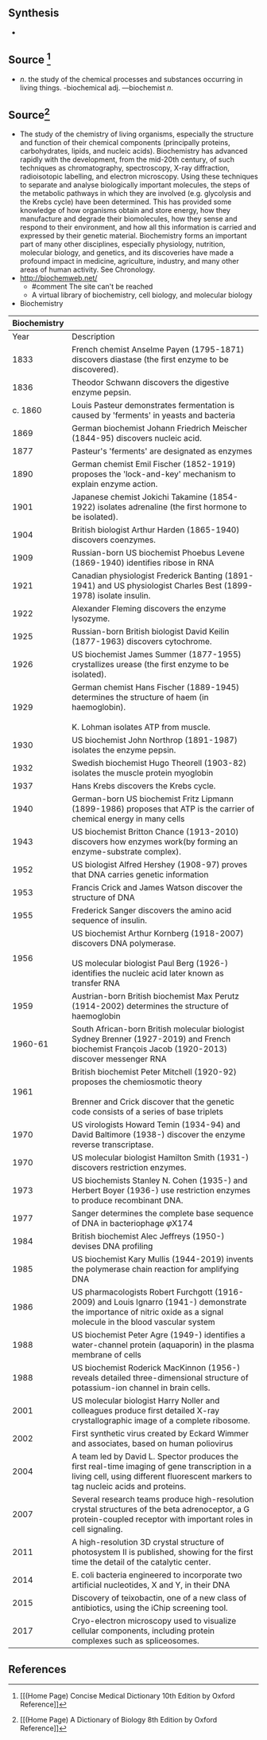 ## Synthesis
- 
## Source [^1]
- $n$. the study of the chemical processes and substances occurring in living things. -biochemical adj. —biochemist $n$.
## Source[^2]
- The study of the chemistry of living organisms, especially the structure and function of their chemical components (principally proteins, carbohydrates, lipids, and nucleic acids). Biochemistry has advanced rapidly with the development, from the mid-20th century, of such techniques as chromatography, spectroscopy, X-ray diffraction, radioisotopic labelling, and electron microscopy. Using these techniques to separate and analyse biologically important molecules, the steps of the metabolic pathways in which they are involved (e.g. glycolysis and the Krebs cycle) have been determined. This has provided some knowledge of how organisms obtain and store energy, how they manufacture and degrade their biomolecules, how they sense and respond to their environment, and how all this information is carried and expressed by their genetic material. Biochemistry forms an important part of many other disciplines, especially physiology, nutrition, molecular biology, and genetics, and its discoveries have made a profound impact in medicine, agriculture, industry, and many other areas of human activity. See Chronology.
- http://biochemweb.net/
	- #comment The site can't be reached
	- A virtual library of biochemistry, cell biology, and molecular biology
- Biochemistry

| Biochemistry |                                                                                                                                                                                    |
| ------------ | ---------------------------------------------------------------------------------------------------------------------------------------------------------------------------------- |
| Year         | Description                                                                                                                                                                        |
| 1833         | French chemist Anselme Payen (1795-1871) discovers diastase (the first enzyme to be discovered).                                                                                   |
| 1836         | Theodor Schwann discovers the digestive enzyme pepsin.                                                                                                                             |
| c. 1860      | Louis Pasteur demonstrates fermentation is caused by 'ferments' in yeasts and bacteria                                                                                             |
| 1869         | German biochemist Johann Friedrich Meischer (1844-95) discovers nucleic acid.                                                                                                      |
| 1877         | Pasteur's 'ferments' are designated as enzymes                                                                                                                                     |
| 1890         | German chemist Emil Fischer (1852-1919) proposes the 'lock-and-key' mechanism to explain enzyme action.                                                                            |
| 1901         | Japanese chemist Jokichi Takamine (1854-1922) isolates adrenaline (the first hormone to be isolated).                                                                              |
| 1904         | British biologist Arthur Harden (1865-1940) discovers coenzymes.                                                                                                                   |
| 1909         | Russian-born US biochemist Phoebus Levene (1869-1940) identifies ribose in RNA                                                                                                     |
| 1921         | Canadian physiologist Frederick Banting (1891-1941) and US physiologist Charles Best (1899-1978) isolate insulin.                                                                  |
| 1922         | Alexander Fleming discovers the enzyme lysozyme.                                                                                                                                   |
| 1925         | Russian-born British biologist David Keilin (1877-1963) discovers cytochrome.                                                                                                      |
| 1926         | US biochemist James Summer (1877-1955) crystallizes urease (the first enzyme to be isolated).                                                                                      |
| 1929         | German chemist Hans Fischer (1889-1945) determines the structure of haem (in haemoglobin).<br><br>K. Lohman isolates ATP from muscle.                                              |
| 1930         | US biochemist John Northrop (1891-1987) isolates the enzyme pepsin.                                                                                                                |
| 1932         | Swedish biochemist Hugo Theorell (1903-82) isolates the muscle protein myoglobin                                                                                                   |
| 1937         | Hans Krebs discovers the Krebs cycle.                                                                                                                                              |
| 1940         | German-born US biochemist Fritz Lipmann (1899-1986) proposes that ATP is the carrier of chemical energy in many cells                                                              |
| 1943         | US biochemist Britton Chance (1913-2010) discovers how enzymes work(by forming an enzyme-substrate complex).                                                                       |
| 1952         | US biologist Alfred Hershey (1908-97) proves that DNA carries genetic information                                                                                                  |
| 1953         | Francis Crick and James Watson discover the structure of DNA                                                                                                                       |
| 1955         | Frederick Sanger discovers the amino acid sequence of insulin.                                                                                                                     |
| 1956         | US biochemist Arthur Kornberg (1918-2007) discovers DNA polymerase.<br><br>US molecular biologist Paul Berg (1926-) identifies the nucleic acid later known as transfer RNA        |
| 1959         | Austrian-born British biochemist Max Perutz (1914-2002) determines the structure of haemoglobin                                                                                    |
| 1960-61      | South African-born British molecular biologist Sydney Brenner (1927-2019) and French biochemist François Jacob (1920-2013) discover messenger RNA                                  |
| 1961         | British biochemist Peter Mitchell (1920-92) proposes the chemiosmotic theory<br><br>Brenner and Crick discover that the genetic code consists of a series of base triplets         |
| 1970         | US virologists Howard Temin (1934-94) and David Baltimore (1938-) discover the enzyme reverse transcriptase.                                                                       |
| 1970         | US molecular biologist Hamilton Smith (1931-) discovers restriction enzymes.                                                                                                       |
| 1973         | US biochemists Stanley N. Cohen (1935-) and Herbert Boyer (1936-) use restriction enzymes to produce recombinant DNA.                                                              |
| 1977         | Sanger determines the complete base sequence of DNA in bacteriophage $\varphi$X174                                                                                                 |
| 1984         | British biochemist Alec Jeffreys (1950-) devises DNA profiling                                                                                                                     |
| 1985         | US biochemist Kary Mullis (1944-2019) invents the polymerase chain reaction for amplifying DNA                                                                                     |
| 1986         | US pharmacologists Robert Furchgott (1916-2009) and Louis Ignarro (1941-) demonstrate the importance of nitric oxide as a signal molecule in the blood vascular system             |
| 1988         | US biochemist Peter Agre (1949-) identifies a water-channel protein (aquaporin) in the plasma membrane of cells                                                                    |
| 1988         | US biochemist Roderick MacKinnon (1956-) reveals detailed three-dimensional structure of potassium-ion channel in brain cells.                                                     |
| 2001         | US molecular biologist Harry Noller and colleagues produce first detailed X-ray crystallographic image of a complete ribosome.                                                     |
| 2002         | First synthetic virus created by Eckard Wimmer and associates, based on human poliovirus                                                                                           |
| 2004         | A team led by David L. Spector produces the first real-time imaging of gene transcription in a living cell, using different fluorescent markers to tag nucleic acids and proteins. |
| 2007         | Several research teams produce high-resolution crystal structures of the beta adrenoceptor, a G protein-coupled receptor with important roles in cell signaling.                   |
| 2011         | A high-resolution 3D crystal structure of photosystem II is published, showing for the first time the detail of the catalytic center.                                              |
| 2014         | E. coli bacteria engineered to incorporate two artificial nucleotides, X and Y, in their DNA                                                                                       |
| 2015         | Discovery of teixobactin, one of a new class of antibiotics, using the iChip screening tool.                                                                                       |
| 2017         | Cryo-electron microscopy used to visualize cellular components, including protein complexes such as spliceosomes.                                                                  |

## References

[^1]: [[(Home Page) Concise Medical Dictionary 10th Edition by Oxford Reference]]
[^2]: [[(Home Page) A Dictionary of Biology 8th Edition by Oxford Reference]]